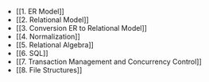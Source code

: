 - [[1. ER Model]]
- [[2. Relational Model]]
- [[3. Conversion ER to Relational Model]]
- [[4. Normalization]]
- [[5. Relational Algebra]]
- [[6. SQL]]
- [[7. Transaction Management and Concurrency Control]]
- [[8. File Structures]]




